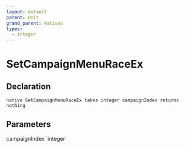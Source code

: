 ```yaml
---
layout: default
parent: Unit
grand_parent: Natives
types:
  - integer
---
```


# SetCampaignMenuRaceEx

## Declaration

```
native SetCampaignMenuRaceEx takes integer campaignIndex returns nothing
```

## Parameters
<dl>
  <dt>campaignIndex `integer`</dt>
  <dd></dd>
</dl>